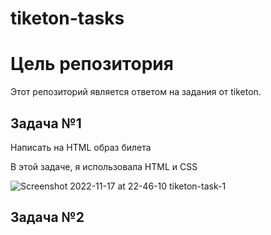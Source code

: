 # tiketon-tasks

Цель репозитория
======
Этот репозиторий является ответом на задания от tiketon.

Задача №1
------
  Написать на HTML образ билета

В этой задаче, я использовала HTML и CSS

![Screenshot 2022-11-17 at 22-46-10 tiketon-task-1](https://user-images.githubusercontent.com/53466808/202507424-70ea3753-0990-4e00-aa74-557f72297bd9.png)

Задача №2
------
